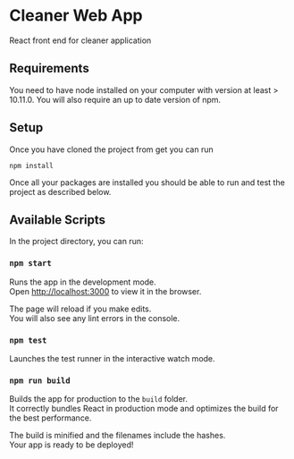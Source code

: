 # Cleaner Web App

React front end for cleaner application

## Requirements

You need to have node installed on your computer with version at least > 10.11.0. You will also require an up to date
version of npm.

## Setup

Once you have cloned the project from get you can run

    npm install

Once all your packages are installed you should be able to run and test the project as described below.

## Available Scripts

In the project directory, you can run:

### `npm start`

Runs the app in the development mode.\
Open [http://localhost:3000](http://localhost:3000) to view it in the browser.

The page will reload if you make edits.\
You will also see any lint errors in the console.

### `npm test`

Launches the test runner in the interactive watch mode.

### `npm run build`

Builds the app for production to the `build` folder.\
It correctly bundles React in production mode and optimizes the build for the best performance.

The build is minified and the filenames include the hashes.\
Your app is ready to be deployed!
